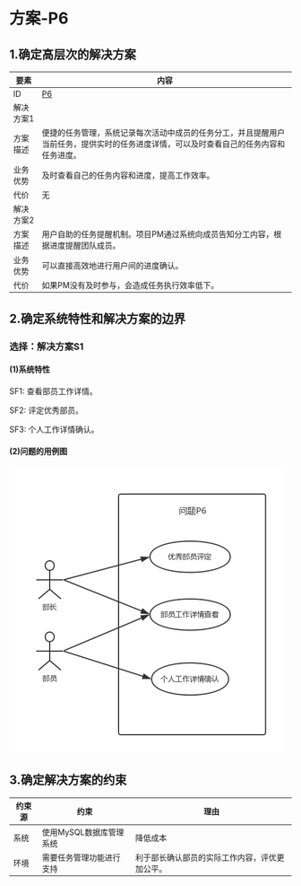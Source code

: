 # 方案-P6

## 1.确定高层次的解决方案

| 要素 | 内容 |
| --- | --- |
| ID | [P6](/p7.md) |
| 解决方案1 |
| 方案描述 | 便捷的任务管理，系统记录每次活动中成员的任务分工，并且提醒用户当前任务，提供实时的任务进度详情，可以及时查看自己的任务内容和任务进度。 |
| 业务优势 | 及时查看自己的任务内容和进度，提高工作效率。 |
| 代价 | 无 |
| 解决方案2 |
| 方案描述 | 用户自助的任务提醒机制。项目PM通过系统向成员告知分工内容，根据进度提醒团队成员。 |
| 业务优势 | 可以直接高效地进行用户间的进度确认。 |
| 代价 | 如果PM没有及时参与，会造成任务执行效率低下。 |

## 2.确定系统特性和解决方案的边界
### 选择：解决方案S1
#### \(1\)系统特性
SF1: 查看部员工作详情。

SF2: 评定优秀部员。

SF3: 个人工作详情确认。

#### \(2\)问题的用例图
![](/img/usecase/usecase-P6.png)

## 3.确定解决方案的约束
| 约束源 | 约束 | 理由 |
| --- | --- | --- |
| 系统 | 使用MySQL数据库管理系统 | 降低成本 |
| 环境 | 需要任务管理功能进行支持 | 利于部长确认部员的实际工作内容，评优更加公平。 |





